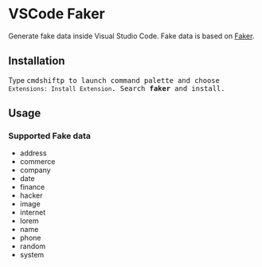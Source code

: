 # VSCode Faker
Generate fake data inside Visual Studio Code. Fake data is based on [Faker](https://github.com/marak/Faker.js).

## Installation
Type <kbd>cmd<kbd><kbd>shift<kbd><kbd>p<kbd> to launch command palette and choose `Extensions: Install Extension`. Search **faker** and install.

## Usage
### Supported Fake data
- address
- commerce
- company
- date
- finance
- hacker
- image
- internet
- lorem
- name
- phone
- random
- system


